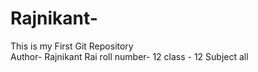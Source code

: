 # Rajnikant-
This is my First Git Repository
<br>
Author- Rajnikant Rai
roll number- 12
class - 12
Subject all
